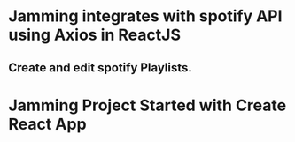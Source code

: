 


# Jamming integrates with spotify API using Axios in ReactJS

## Create and edit spotify Playlists.


# Jamming Project Started with Create React App
